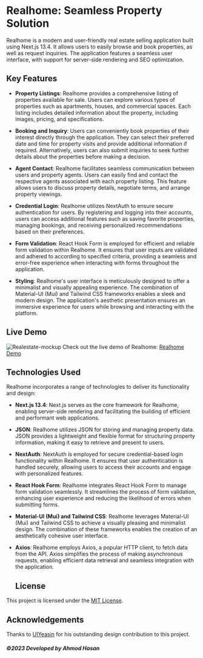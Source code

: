 # Realhome: Seamless Property Solution
Realhome is a modern and user-friendly real estate selling application built using Next.js 13.4. It allows users to easily browse and book properties, as well as request inquiries. The application features a seamless user interface, with support for server-side rendering and SEO optimization.

## Key Features

- **Property Listings**: Realhome provides a comprehensive listing of properties available for sale. Users can explore various types of properties such as apartments, houses, and commercial spaces. Each listing includes detailed information about the property, including images, pricing, and specifications.

- **Booking and Inquiry**: Users can conveniently book properties of their interest directly through the application. They can select their preferred date and time for property visits and provide additional information if required. Alternatively, users can also submit inquiries to seek further details about the properties before making a decision.

- **Agent Contact**: Realhome facilitates seamless communication between users and property agents. Users can easily find and contact the respective agents associated with each property listing. This feature allows users to discuss property details, negotiate terms, and arrange property viewings.

- **Credential Login**: Realhome utilizes NextAuth to ensure secure authentication for users. By registering and logging into their accounts, users can access additional features such as saving favorite properties, managing bookings, and receiving personalized recommendations based on their preferences.

- **Form Validation**: React Hook Form is employed for efficient and reliable form validation within Realhome. It ensures that user inputs are validated and adhered to according to specified criteria, providing a seamless and error-free experience when interacting with forms throughout the application.

- **Styling**: Realhome's user interface is meticulously designed to offer a minimalist and visually appealing experience. The combination of Material-UI (Mui) and Tailwind CSS frameworks enables a sleek and modern design. The application's aesthetic presentation ensures an immersive experience for users while browsing and interacting with the platform.


## Live Demo
![Realestate-mockup](https://github.com/ahmod001/realestate/assets/121039395/c676e022-a5de-40fc-b86f-d9806ba66843)
Check out the live demo of Realhome: [Realhome Demo](https://realehome.vercel.app)

## Technologies Used

Realhome incorporates a range of technologies to deliver its functionality and design:

- **Next.js 13.4**: Next.js serves as the core framework for Realhome, enabling server-side rendering and facilitating the building of efficient and performant web applications. 

- **JSON**: Realhome utilizes JSON for storing and managing property data. JSON provides a lightweight and flexible format for structuring property information, making it easy to retrieve and present to users.
- **NextAuth**: NextAuth is employed for secure credential-based login functionality within Realhome. It ensures that user authentication is handled securely, allowing users to access their accounts and engage with personalized features. 

- **React Hook Form**: Realhome integrates React Hook Form to manage form validation seamlessly. It streamlines the process of form validation, enhancing user experience and reducing the likelihood of errors when submitting forms.

- **Material-UI (Mui) and Tailwind CSS**: Realhome leverages Material-UI (Mui) and Tailwind CSS to achieve a visually pleasing and minimalist design. The combination of these frameworks enables the creation of an aesthetically cohesive user interface.

- **Axios**: Realhome employs Axios, a popular HTTP client, to fetch data from the API. Axios simplifies the process of making asynchronous requests, enabling efficient data retrieval and seamless integration with the application. 

  ## License

This project is licensed under the [MIT License](LICENSE).

## Acknowledgements

Thanks to <a href="mailto:uixyeasin@gmail.com">UIYeasin</a> for his outstanding design contribution to this project.



##### ©2023 Developed by Ahmod Hasan

